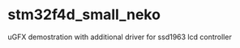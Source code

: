 stm32f4d_small_neko
=============

uGFX demostration with additional driver for ssd1963 lcd controller
